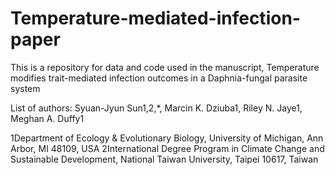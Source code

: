 # Temperature-mediated-infection-paper
This is a repository for data and code used in the manuscript, Temperature modifies trait-mediated infection outcomes in a Daphnia-fungal parasite system 

List of authors:
Syuan-Jyun Sun1,2,*, Marcin K. Dziuba1, Riley N. Jaye1, Meghan A. Duffy1

1Department of Ecology & Evolutionary Biology, University of Michigan, Ann Arbor, MI 48109, USA
2International Degree Program in Climate Change and Sustainable Development, National Taiwan University, Taipei 10617, Taiwan

